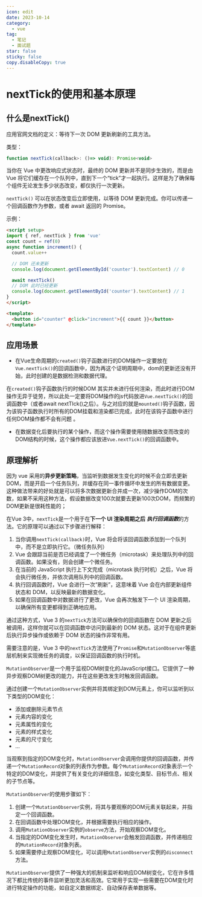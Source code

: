 ```yaml
---
icon: edit
date: 2023-10-14
category:
  - vue
tag:
  - 笔记
  - 面试题
star: false
sticky: false
copy.disableCopy: true
---
```


# nextTick的使用和基本原理

## 什么是nextTick()

应用官网文档的定义：等待下一次 DOM 更新刷新的工具方法。

类型：
```js
function nextTick(callback>: ()=> void): Promise<void>
```

当你在 Vue 中更改响应式状态时，最终的 DOM 更新并不是同步生效的，而是由 Vue 将它们缓存在一个队列中，直到下一个“tick”才一起执行。这样是为了确保每个组件无论发生多少状态改变，都仅执行一次更新。

`nextTick()` 可以在状态改变后立即使用，以等待 DOM 更新完成。你可以传递一个回调函数作为参数，或者 await 返回的 Promise。

示例：

```html
<script setup>
import { ref, nextTick } from 'vue'
const count = ref(0)
async function increment() {
  count.value++

  // DOM 还未更新
  console.log(document.getElementById('counter').textContent) // 0

  await nextTick()
  // DOM 此时已经更新
  console.log(document.getElementById('counter').textContent) // 1
}
</script>

<template>
  <button id="counter" @click="increment">{{ count }}</button>
</template>
```

## 应用场景

- 在Vue生命周期的`created()`钩子函数进行的DOM操作一定要放在`Vue.nextTick()`的回调函数中，因为再这个证明周期中，dom的更新还没有开始，此时创建的是数据检测和数据代理。

在`created()`钩子函数执行的时候DOM 其实并未进行任何渲染，而此时进行DOM操作无异于徒劳，所以此处一定要将DOM操作的js代码放进`Vue.nextTick()`的回调函数中（或者await nextTIck()之后）。与之对应的就是`mounted()`钩子函数，因为该钩子函数执行时所有的DOM挂载和渲染都已完成，此时在该钩子函数中进行任何DOM操作都不会有问题 。

- 在数据变化后要执行的某个操作，而这个操作需要使用随数据改变而改变的DOM结构的时候，这个操作都应该放进`Vue.nextTick()`的回调函数中。

## 原理解析

因为 vue 采用的**异步更新策略**，当监听到数据发生变化的时候不会立即去更新DOM，而是开启一个任务队列，并缓存在同一事件循环中发生的所有数据变更。这种做法带来的好处就是可以将多次数据更新合并成一次，减少操作DOM的次数，如果不采用这种方法，假设数据改变100次就要去更新100次DOM，而频繁的DOM更新是很耗性能的；

在Vue 3中，`nextTick`是一个用于在**下一个 UI 渲染周期之后** ***执行回调函数***的方法。它的原理可以通过以下步骤进行解释：

1. 当你调用`nextTick(callback)`时，Vue 将会将该回调函数添加到一个队列中，而不是立即执行它。（微任务队列）
2. Vue 会跟踪当前是否已经调度了一个微任务（microtask）来处理队列中的回调函数。如果没有，则会创建一个微任务。
3. 在当前的 JavaScript 执行上下文完成（microtask 执行时机）之后，Vue 将会执行微任务，并依次调用队列中的回调函数。
4. 执行回调函数时，Vue 会进行一次“刷新”，这意味着 Vue 会在内部更新组件状态和 DOM，以反映最新的数据变化。
5. 如果在回调函数中对数据进行了更改，Vue 会再次触发下一个 UI 渲染周期，以确保所有变更都得到正确地应用。

通过这种方式，Vue 3 的`nextTick`方法可以确保你的回调函数在 DOM 更新之后被调用，这样你就可以在回调函数中访问到最新的 DOM 状态。这对于在组件更新后执行异步操作或依赖于 DOM 状态的操作非常有用。

需要注意的是，Vue 3 中的`nextTick`方法使用了`Promise`和`MutationObserver`等底层机制来实现微任务的调度，以保证回调函数的执行时机。

`MutationObserver`是一个用于监视DOM树变化的JavaScript接口。它提供了一种异步观察DOM树更改的能力，并在这些更改发生时触发回调函数。

通过创建一个`MutationObserver`实例并将其绑定到DOM元素上，你可以监听到以下类型的DOM变化：

- 添加或删除元素节点
- 元素内容的变化
- 元素属性的变化
- 元素的样式变化
- 元素的尺寸变化
- ...

当观察到指定的DOM变化时，`MutationObserver`会调用你提供的回调函数，并传递一个`MutationRecord`对象的列表作为参数。每个`MutationRecord`对象表示一个特定的DOM变化，并提供了有关变化的详细信息，如变化类型、目标节点、相关的子节点等。

`MutationObserver`的使用步骤如下：

1. 创建一个`MutationObserver`实例，将其与要观察的DOM元素关联起来，并指定一个回调函数。
2. 在回调函数中处理DOM变化，并根据需要执行相应的操作。
3. 调用`MutationObserver`实例的`observe`方法，开始观察DOM变化。
4. 当指定的DOM变化发生时，`MutationObserver`会触发回调函数，并传递相应的`MutationRecord`对象列表。
5. 如果需要停止观察DOM变化，可以调用`MutationObserver`实例的`disconnect`方法。

`MutationObserver`提供了一种强大的机制来监听和响应DOM树变化，它在许多情况下都比传统的事件监听更加灵活和高效。它常用于实现一些需要在DOM变化时进行特定操作的功能，如自定义数据绑定、自动保存表单数据等。
